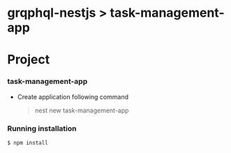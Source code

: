 # grqphql-nestjs > task-management-app
# Project

### task-management-app
- Create application following command

  > nest new task-management-app

### Running installation

  ```bash
  $ npm install

  ```
